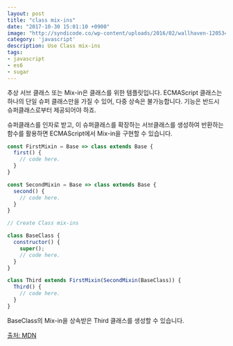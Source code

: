 ```yaml
---
layout: post
title: "class mix-ins"
date: "2017-10-30 15:01:10 +0900"
image: "http://syndicode.co/wp-content/uploads/2016/02/wallhaven-120534.png"
category: 'javascript'
description: Use Class mix-ins
tags:
- javascript
- es6
- sugar
---
```

추상 서브 클래스 또는 Mix-in은 클래스를 위한 템플릿입니다. ECMAScript 클래스는 하나의 단일 슈퍼 클래스만을 가질 수 있어, 다중 상속은 불가능합니다. 기능은 반드시 슈퍼클래스로부터 제공되어야 하죠.

슈퍼클래스를 인자로 받고, 이 슈퍼클래스를 확장하는 서브클래스를 생성하여 반환하는 함수를 활용하면 ECMAScript에서 Mix-in을 구현할 수 있습니다.

```javascript
const FirstMixin = Base => class extends Base {
  first() {
    // code here.
  }
}

const SecondMixin = Base => class extends Base {
  second() {
    // code here.
  }
}

// Create Class mix-ins

class BaseClass {
  constructor() {
    super();
    // code here.
  }
}

class Third extends FirstMixin(SecondMixin(BaseClass)) {
  Third() {
    // code here.
  }
}
```

BaseClass의 Mix-in을 상속받은 Third 클래스를 생성할 수 있습니다.

[출처: MDN](https://developer.mozilla.org/ko/docs/Web/JavaScript/Reference/Classes)
